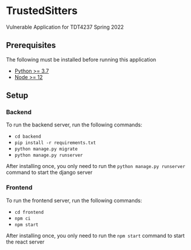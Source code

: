 # TrustedSitters

Vulnerable Application for TDT4237 Spring 2022

## Prerequisites

The following must be installed before running this application

- [Python >= 3.7](https://www.python.org/)
- [Node >= 12](https://nodejs.org/en/)

## Setup

### Backend

To run the backend server, run the following commands:

- `cd backend`
- `pip install -r requirements.txt`
- `python manage.py migrate`
- `python manage.py runserver`

After installing once, you only need to run the `python manage.py runserver` command to start the django server

### Frontend

To run the frontend server, run the following commands:

- `cd frontend`
- `npm ci`
- `npm start`

After installing once, you only need to run the `npm start` command to start the react server
